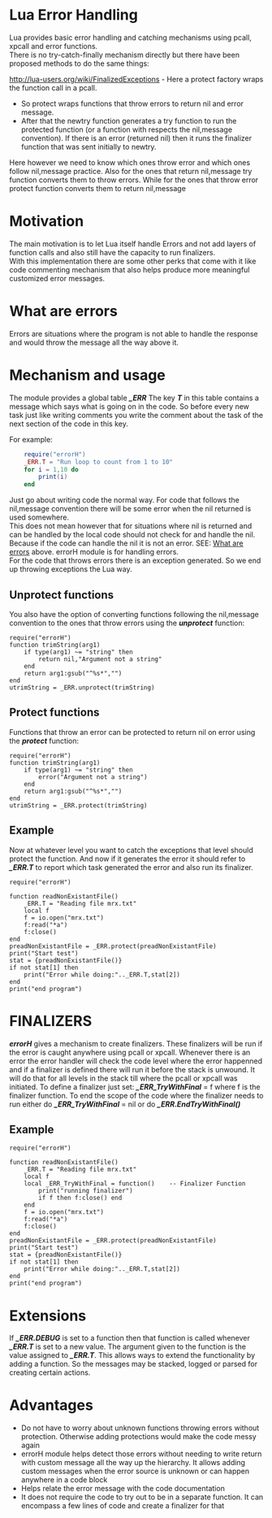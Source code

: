 # Lua Error Handling
Lua provides basic error handling and catching mechanisms using pcall, xpcall and error functions.   
There is no try-catch-finally mechanism directly but there have been proposed methods to do the same things:  
 
 
http://lua-users.org/wiki/FinalizedExceptions - Here a protect factory wraps the function call in a pcall. 
* So protect wraps functions that throw errors to return nil and error message. 
* After that the newtry function generates a try function to run the protected function (or a function with respects the nil,message convention). If there is an error (returned nil) then it runs the finalizer function that was sent initially to newtry.

Here however we need to know which ones throw error and which ones follow nil,message practice. Also for the ones that return nil,message try function converts them to throw errors. While for the ones that throw error protect function converts them to return nil,message

# Motivation
The main motivation is to let Lua itself handle Errors and not add layers of function calls and also still have the capacity to run finalizers.   
With this implementation there are some other perks that come with it like code commenting mechanism that also helps produce more meaningful customized error messages.


# What are errors
Errors are situations where the program is not able to handle the response and would throw the message all the way above it.



# Mechanism and usage
The module provides a global table ***_ERR***
The key ***T*** in this table contains a message which says what is going on in the code. So before every new task just like writing comments you write the comment about the task of the next section of the code in this key.   

For example:
```Lua
	require("errorH")
	_ERR.T = "Run loop to count from 1 to 10"
	for i = 1,10 do
		print(i)
	end
```
Just go about writing code the normal way. For code that follows the nil,message convention there will be some error when the nil returned is used somewhere.  
This does not mean however that for situations where nil is returned and can be handled by the local code should not check for and handle the nil.   
Because if the code can handle the nil it is not an error. SEE: [What are errors](#what-are-errors) above. errorH module is for handling errors.   
For the code that throws errors there is an exception generated. So we end up throwing exceptions the Lua way.

## Unprotect functions
You also have the option of converting functions following the nil,message convention to the ones that throw errors using the ***unprotect*** function:

	require("errorH")
	function trimString(arg1)
		if type(arg1) ~= "string" then
			return nil,"Argument not a string"
		end
		return arg1:gsub("^%s*","")
	end
	utrimString = _ERR.unprotect(trimString)


## Protect functions
Functions that throw an error can be protected to return nil on error using the ***protect*** function:

	require("errorH")
	function trimString(arg1)
		if type(arg1) ~= "string" then
			error("Argument not a string")
		end
		return arg1:gsub("^%s*","")
	end
	utrimString = _ERR.protect(trimString)

	
## Example
Now at whatever level you want to catch the exceptions that level should protect the function. And now if it generates the error it should refer to ***_ERR.T*** to report which task generated the error and also run its finalizer.

	require("errorH")

	function readNonExistantFile()
		_ERR.T = "Reading file mrx.txt"
		local f
		f = io.open("mrx.txt")
		f:read("*a")
		f:close()
	end
	preadNonExistantFile = _ERR.protect(preadNonExistantFile)
	print("Start test")
	stat = {preadNonExistantFile()}
	if not stat[1] then
		print("Error while doing:".._ERR.T,stat[2])
	end
	print("end program")

# FINALIZERS
***errorH*** gives a mechanism to create finalizers. These finalizers will be run if the error is caught anywhere using pcall or xpcall. Whenever there is an error the error handler will check the code level where the error happenned and if a finalizer is defined there will run it before the stack is unwound. It will do that for all levels in the stack till where the pcall or xpcall was initiated.
 To define a finalizer just set: ***_ERR_TryWithFinal*** = f where f is the finalizer function.
 To end the scope of the code where the finalizer needs to run either do ***_ERR_TryWithFinal*** = nil or do ***_ERR.EndTryWithFinal()***
 
 ## Example
 
 	require("errorH")

	function readNonExistantFile()
		_ERR.T = "Reading file mrx.txt"
		local f
		local _ERR_TryWithFinal = function()	-- Finalizer Function
			print("running finalizer")
			if f then f:close() end
		end
		f = io.open("mrx.txt")
		f:read("*a")
		f:close()
	end
	preadNonExistantFile = _ERR.protect(preadNonExistantFile)
	print("Start test")
	stat = {preadNonExistantFile()}
	if not stat[1] then
		print("Error while doing:".._ERR.T,stat[2])
	end
	print("end program")

# Extensions
If ***_ERR.DEBUG*** is set to a function then that function is called whenever ***_ERR.T*** is set to a new value. The argument given to the function is the value assigned to ***_ERR.T***.
This allows ways to extend the functionality by adding a function. So the messages may be stacked, logged or parsed for creating certain actions.

# Advantages
* Do not have to worry about unknown functions throwing errors without protection. Otherwise adding protections would make the code messy again
* errorH module helps detect those errors without needing to write return with custom message all the way up the hierarchy. It allows adding custom messages when the error source is unknown or can happen anywhere in a code block
* Helps relate the error message with the code documentation
* It does not require the code to try out to be in a separate function. It can encompass a few lines of code and create a finalizer for that
